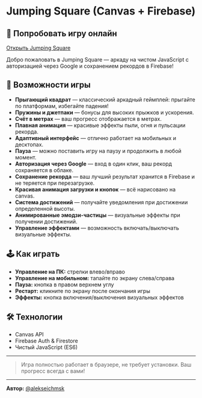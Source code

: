 # Jumping Square (Canvas + Firebase)

## 🔗 Попробовать игру онлайн

[Открыть Jumping Square](https://alekseichmsk.github.io/jumping-square/)

Добро пожаловать в Jumping Square — аркаду на чистом JavaScript с авторизацией через Google и сохранением рекордов в Firebase!

## 🚀 Возможности игры

- **Прыгающий квадрат** — классический аркадный геймплей: прыгайте по платформам, избегайте падения!
- **Пружины и джетпаки** — бонусы для высоких прыжков и ускорения.
- **Счёт в метрах** — ваш прогресс отображается в метрах.
- **Плавная анимация** — красивые эффекты пыли, огня и пульсации рекорда.
- **Адаптивный интерфейс** — отлично работает на мобильных и десктопах.
- **Пауза** — можно поставить игру на паузу и продолжить в любой момент.
- **Авторизация через Google** — вход в один клик, ваш рекорд сохраняется в облаке.
- **Сохранение рекорда** — ваш лучший результат хранится в Firebase и не теряется при перезагрузке.
- **Красивая анимация загрузки и кнопок** — всё нарисовано на canvas.
- **Система достижений** — получайте уведомления при достижении определенной высоты.
- **Анимированные эмодзи-частицы** — визуальные эффекты при получении достижений.
- **Управление эффектами** — возможность включать/выключать визуальные эффекты.

## 🕹️ Как играть

- **Управление на ПК:** стрелки влево/вправо
- **Управление на мобильном:** тапайте по экрану слева/справа
- **Пауза:** кнопка в правом верхнем углу
- **Рестарт:** кликните по экрану после окончания игры
- **Эффекты:** кнопка включения/выключения визуальных эффектов

## 🛠️ Технологии
- Canvas API
- Firebase Auth & Firestore
- Чистый JavaScript (ES6)

---

> Игра полностью работает в браузере, не требует установки. Ваш прогресс всегда с вами!

---

**Автор:** [@alekseichmsk](https://t.me/alekseichmsk) 